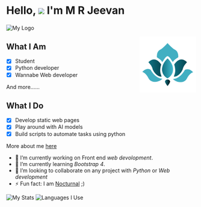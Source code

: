 

# Hello, <img src="https://raw.githubusercontent.com/MartinHeinz/MartinHeinz/master/wave.gif" width="30px"> I'm  M R Jeevan 


<img align="center" src="https://i1.wp.com/codemyui.com/wp-content/uploads/2016/09/project-deadline-progress-bar-animation.gif?fit=880%2C440&ssl=1" alt="My Logo" height="250px" width="100%">

 <a href="https://mrjeevan.ml"><img align="right" src="https://raw.githubusercontent.com/mrjeevan/mrjeevan/master/logo.png" alt="My Logo" height="150px" width="150px"></a>
## What I Am ## 

- [x] Student 
- [x] Python developer
- [x] Wannabe Web developer

And more......

## What I Do ##

- [x] Develop static web pages
- [x] Play around with AI models
- [x] Build scripts to automate tasks using python 

More about me [here](https://mrjeevan.ml)





- 🔭 I’m currently working on Front end *web devolopment*.
- 🌱 I’m currently learning *Bootstrap 4*.
- 🤔 I’m looking to collaborate on any project with *Python* or *Web development* 
- ⚡ Fun fact: I am [Nocturnal](https://en.wikipedia.org/wiki/Nocturnality) ;)

![My Stats](https://github-readme-stats.vercel.app/api?username=mrjeevan&count_private=true&show_icons=true&theme=tokyonight)
![Languages I Use](https://github-readme-stats.vercel.app/api/top-langs/?username=mrjeevan&hide=makefile,perl&theme=tokyonight)
